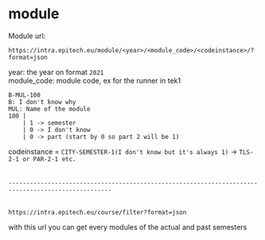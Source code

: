 # module

Module url:
````
https://intra.epitech.eu/module/<year>/<module_code>/<codeinstance>/?format=json
````

year: the year on format ``2021``  
module_code: module code, ex for the runner in tek1 
````
B-MUL-100
B: I don't know why
MUL: Name of the module
100 |
    | 1 -> semester
    | 0 -> I don't know
    | 0 -> part (start by 0 so part 2 will be 1) 
````

codeinstance = ``CITY-SEMESTER-1(I don't know but it's always 1)`` -> ``TLS-2-1 or PAR-2-1 etc.``  
<br>
<br>
``---------------------------------------------------------------------------------------------------``
<br>
<br>
````
https://intra.epitech.eu/course/filter?format=json
````
with this url you can get every modules of the actual and past semesters